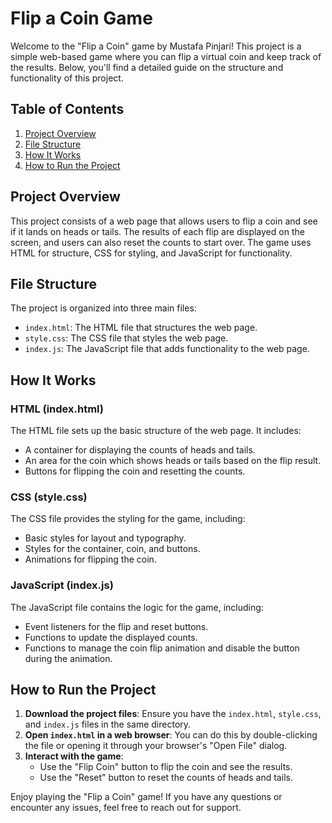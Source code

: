 # Flip a Coin Game

Welcome to the "Flip a Coin" game by Mustafa Pinjari! This project is a simple web-based game where you can flip a virtual coin and keep track of the results. Below, you'll find a detailed guide on the structure and functionality of this project.

## Table of Contents
1. [Project Overview](#project-overview)
2. [File Structure](#file-structure)
3. [How It Works](#how-it-works)
4. [How to Run the Project](#how-to-run-the-project)

## Project Overview
This project consists of a web page that allows users to flip a coin and see if it lands on heads or tails. The results of each flip are displayed on the screen, and users can also reset the counts to start over. The game uses HTML for structure, CSS for styling, and JavaScript for functionality.

## File Structure
The project is organized into three main files:

- `index.html`: The HTML file that structures the web page.
- `style.css`: The CSS file that styles the web page.
- `index.js`: The JavaScript file that adds functionality to the web page.

## How It Works
### HTML (index.html)
The HTML file sets up the basic structure of the web page. It includes:
- A container for displaying the counts of heads and tails.
- An area for the coin which shows heads or tails based on the flip result.
- Buttons for flipping the coin and resetting the counts.

### CSS (style.css)
The CSS file provides the styling for the game, including:
- Basic styles for layout and typography.
- Styles for the container, coin, and buttons.
- Animations for flipping the coin.

### JavaScript (index.js)
The JavaScript file contains the logic for the game, including:
- Event listeners for the flip and reset buttons.
- Functions to update the displayed counts.
- Functions to manage the coin flip animation and disable the button during the animation.

## How to Run the Project
1. **Download the project files**: Ensure you have the `index.html`, `style.css`, and `index.js` files in the same directory.
2. **Open `index.html` in a web browser**: You can do this by double-clicking the file or opening it through your browser's "Open File" dialog.
3. **Interact with the game**: 
    - Use the "Flip Coin" button to flip the coin and see the results.
    - Use the "Reset" button to reset the counts of heads and tails.

Enjoy playing the "Flip a Coin" game! If you have any questions or encounter any issues, feel free to reach out for support.
